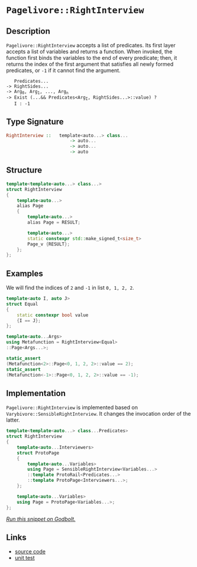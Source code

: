 <!-- Copyright 2024 Feng Mofan
SPDX-License-Identifier: Apache-2.0 -->

# `Pagelivore::RightInterview`

## Description

`Pagelivore::RightInterview` accepts a list of predicates.
Its first layer accepts a list of variables and returns a function.
When invoked, the function first binds the variables to the end of every predicate;
then, it returns the index of the first argument that satisfies all newly formed predicates, or `-1` if it cannot find the argument.

<pre><code>   Predicates...
-> RightSides...
-> Arg<sub>0</sub>, Arg<sub>1</sub>, ..., Arg<sub>n</sub>
-> Exist (...&& Predicates&lt;Arg<sub>I</sub>, RightSides...&gt;::value) ?
   I : -1</code></pre>

## Type Signature

```Haskell
RightInterview ::   template<auto...> class...
                        -> auto...
                        -> auto...
                        -> auto
```

## Structure

```C++
template<template<auto...> class...>
struct RightInterview
{
    template<auto...>
    alias Page
    {
        template<auto...>
        alias Page = RESULT;

        template<auto...>
        static constexpr std::make_signed_t<size_t>
        Page_v {RESULT};
    };  
};
```

## Examples

We will find the indices of `2` and `-1` in list `0, 1, 2, 2`.

```C++
template<auto I, auto J>
struct Equal
{
    static constexpr bool value
    {I == J};
};

template<auto...Args>
using Metafunction = RightInterview<Equal>
::Page<Args...>;

static_assert
(Metafunction<2>::Page<0, 1, 2, 2>::value == 2);
static_assert
(Metafunction<-1>::Page<0, 1, 2, 2>::value == -1);
```

## Implementation

`Pagelivore::RightInterview` is implemented based on `Varybivore::SensibleRightInterview`. It changes the invocation order of the latter.

```C++
template<template<auto...> class...Predicates>
struct RightInterview
{
    template<auto...Interviewers>
    struct ProtoPage
    {
        template<auto...Variables>
        using Page = SensibleRightInterview<Variables...>
        ::template ProtoRail<Predicates...>
        ::template ProtoPage<Interviewers...>;
    };

    template<auto...Variables>
    using Page = ProtoPage<Variables...>;
};
```

[*Run this snippet on Godbolt.*](https://godbolt.org/#z:OYLghAFBqd5QCxAYwPYBMCmBRdBLAF1QCcAaPECAMzwBtMA7AQwFtMQByARg9KtQYEAysib0QXACx8BBAKoBnTAAUAHpwAMvAFYTStJg1DIApACYAQuYukl9ZATwDKjdAGFUtAK4sGIAKxcpK4AMngMmAByPgBGmMQSkhqkAA6oCoRODB7evgFBaRmOAmER0SxxCVLJdpgOWUIETMQEOT5%2BgbaY9sUMjc0EpVGx8Yk1TS1teZ0KE4PhwxWj1QCUtqhexMjsHOYAzOHI3lgA1CZ7bl6OtIQAnufYJhoAgvuHx5hnF8iz6FhUDyerxeAHoAFQQsEnABqzVuMTwADcSOwQEJGBkYvQAEp4YAIAgASUE8UReEwAHcTpCwSCgQRMCwUgYGec3EwrqgAHQ8wEvWbELwOE7ohiYnF4gnEhnEMmUoEmADsVheJzVJwZTJZmDZmuZTFZFw5RB5XIeJyOTAUClNymImHwogZCj5z3VJwFQoIJztqCI2KYdCB7qVKrd7vVeu1bON3N5e0eqojas9wt9RGUTGAOqTydDHqajmQFoEs0wqhSxBOsZOiLEXk%2BoYAtFwlQARc4WM6Kjt7MPB5Maxn6w3szmm57Ae2MxgEF0JgfJrwZIw%2BrONvZtn3EP2oTPZtmT6dsQQ2%2BOPPuL7u9/u5odag06i5Rx8x8fni0Ga22%2B2Ox/zxNwzVZdwmAE4AzoL4t3TVAINoNk7QdPAnUwM8zQXS8XnbTsFReF9RxrAAxPBiFmV1U29UVxUwXF8SJElZXJCk2WI0iCFdUMr3wp83G4t8TQ/S1vx5RC/2dV13Qo7ddzgq9OLvd0%2BKNd8uVogkhDwLAAKvSSCEFNMdwzdcdPVfM1RM5NZgNZCSzFBkKyrGs628RsFMHeSgMHPN/Csfw2wgFYTibc1fhAEAWCYABrTAAH0MmACJ0Bi9iLgyAAvWKUsAryvI8nL8pOPAqFsssHLONyCvVKBTXMAA2OrROQ/8WJI2ZSHAyVhE01CaoTMLnIbFYVgsyruy7e0CE2BgTg0Ttr1wzzRvVbolBGyr8wmqagtbPt5oqnL2wCtbTJ7HD9uwzDgUWyNh2jZSBK5I9MBnU8JMHEDV33DdoMMvdjIuJ6XrnXqLzDENTsurjbtfZ9oYIlTzSEtDAZPOc3uAlcwLgqDpP9QN4IBqdntRtDAUhiHb2eJSxyIE5WLa6tORFOoBHQdrY1NAB5AgEHibT%2BT0r1mbFPAsRozrpVJJiWrY9r0TQBg2ZObnedIkGFWVKGH1HamOcEr80MalD%2Bc8qSYNku88sHXWVLUrqtPRiMzd%2Br6RrM8rrsswsbIV0rK0Z2mBtcz2IytpaTB8iP/MC4KEwLdAwoi6K4rxRLkrZdLMsd9bNf2yqipK%2Bz/eO/Lqt5Mx6oro3mouemCHau2NK0kH%2BvrTAhpLg7lROTbiGm2bduwrC84KlbPgL32i6rTuvLLs0K4a38mvEi55dZhvOqbnrz1blyO5H/KNswSa%2B5OHauyHq6luTMfCuKyfy0rGfBwgZ/8qo0WJToyXGPlC4Vb5urA%2Bo0wrcXAvjBCS9jZAJDtfE4oC4afFdhcRu3VSYLmAZVXeDYThgDAOcLcLY34RmGpg9y3diFeV7tNMwZxLDC2onbH%2BcpmL/x5oA88lDBwIO1p8WSFxq7OhgXAryPCRxIP%2Bm4VBzdOFkPytgp8F85Gh1OsPWBo9aCrWUeDcax8tpEMHqo9ReYexHWARdMG5CbwLS8jbB6KNZwmy8h9MCX0cYwWQW4Bxp51aXXBtYtRilEG6mCfdOM6FsCfitMjImQMnHqhceAyCBDcawQgYTY8jjfH9gpgtcEkI1zZhuMie0YUmEMRYdSSEdI8KhN4nUvWESonCS5II1C5FBbCnKTKFhGtLFqjseE5hTE%2BaO2druV2ltc4h0GaaWExA8BMDFvEpcmNCnfQYZ/cW38KnSwuPMxZyzhHcJAGA826S3BtPQdlE5ZyXaSOGZSDhESzqeQsTYm6vD%2BLhIOUs%2BgKyTiJLcSkjxkjflHM4eTAJV18k0jhTSGpzxYVQgACqoTnFUiEiLkXwrhYihUZgDgMCOF4U4bIrh0DuBxWpXywknEJOzJmAApDp%2BlvTYAAI5eDEH0q8VkiyF0flWGIqBPC1jbnJZUhIoIpJZbkrC8qrqzJ5M8YgwATaJIALLHyYFQLwxLeg426VLP%2BbhOXcoJoBMKnjVXquyQtflyEYrRPiOxF4EBtVND1QarIbIzAPGtZI5IZ92pmFDQGkAQcZWbhOGYYal1HXIGddaV1QIPU6u9fUAQbIDHYEDQeC4wagixvDX1SNbdo2EK4PGiwHA1i0E4P4XgfgOBaFIKgTgbhrDWA9BsLYjZCU8FIAQTQda1iRQCIqLkewAActVFR7HnRoWdC6ACcex9CcEkLwFgEgNDJBbW2jtHBeAKBAMkEdra62kDgLAGAiAQAbAICkK45BKBoCZHQeIkRWA7FUHOpstVJAnGAMgYsUguRmF4EhIgCyE5BH4IIEQYh2BSBkIIRQKh1BXtILoIIFJiBMBSJwHg9bG3NtHe2zgnMrgvu9KgYq/7aqAeA6B8DkhIMnAgB4T99Bp6DpWLwS9Wg1gQCQB%2BlIX6yAUAgBJqTIBgBSDDTQWgMoz0QBiJRhEzBiC3BI7wbTcJOYxG0HUS9Q6P2o05gwWgemcNYBiF4YA7JaCaP06QLAEUjDiHsyRMzSJUKUfLHUK4Owh3hAZA2nDNwYiEd0x4LAlG9J4F3dwXgiJ4giqUG2RkhhgA3CMKOtYVADDquhExTmKRGDucQ8IUQ4g0O1cw2oSjeH9B5ZQN2yw%2BhRZnsgGsVAKRehno4E2X4BDTCWGsGYI9GXiBwcC/1roPQsguEVlMPwQRQgLHKJUPQhRMgCA2/t9Ih2GBDF28sZb/mBD9EmJ4doehahZr6HMC7Iwqi2DmMdoIVkWjvaWFUNYCg%2B3bAkGRjgTbSCHt4Mek4TGWMgbA2fDjtCIC4EICQOhexq1CaK2sXmTAsAJACqQCdkg9hcnXYqJIkgzCSFqvu/wtVV2bo4Nu0gu6cdclqlwWqM7V0zr5/4SQXB/DrtqtDyjx7T3nuHUVm996xOPto6%2BmTcm%2BM/rYJwZoLBESKibEwKJq4uCrq5FwLkbaYMkE0noWryGGvSCa0oFrOHdBhoI0R/TEOocw6oxwGjz6rgnAY9WYgeuDdG8tCbs3FuNBcZ45Jvj2O4146vaJ8TqBePxDfbJrPSfRi6/102aPinV1cGSCptTlBNM4cM7p9z9fbjGdMw4dzlnZzWds5RhzTmXNubSx53L3mdhtvwPaeoGWRtW9UCFhk7mIvdEozFuLtwEuj6Ews1LQ65tZcwDlrz%2BXQIK5K1mBQ5XKSVeq4P%2B39XUNO9kM17Dbb3ftcK5Nqw3WYt9dJ4N4bnAxsCB0AJsusLAZtYc5sFsf9gdugbs/AIBXAftghFYAc9sChTtegkCDtehUCrtnteg7tWgHs8hftYCXtCDcDPs/siDchNsvsBhKDwd1hNgwdq02dfdpdOAw8I9DdjcwJTdzdLcuMMdYNsdcd5d08CdMAidRhScosOcuczcNBJBFRxdFQF06cGdRcpccMZdbA5dhNr1b0H0n06Nc8Ndv1f0ddw8gMTgWAFBERixEQBDtRZhoN8BYNbcENZAHd790N5AXdn8dAQAN1PdiM0sfcKNdDqNVd6NipddbD7DHDawXD/xvRuN88pNsc9hBMJCRMb1M9s9pN31Mi%2BNI1kAUgUgYpnDV0YpXCCBnUbCnc6Bq8NMtNwg4RG8OjdMW8zN28s8rMbM7Mx9MBHNnMxAB8h1PM8sfMx8/NJ9AscNgtkBQsF8SQos20V84R18kst93Nd90h99h8j9Ct08%2BBStz8KsqsW0h1b8UNEh/Cn9WsQi39jBQCesYhoD20hssgRsQRQoP9ptZt4goD4AYCVtnAED1tiC6DtsygPsTsigsgsCMCshGDSCITXsBgkD8CGg3sdsETftvsYSnt8T4TAcmCQcWDUNIidCj0uCEjgMkinDUjnR0iRCsd9hxDDChpSBCdidKAIcFCQAzAzc9g9h/B/BlCK9l09hFR%2Bc6TYdOBZcL18cycQA6cecuA9gK4dTV1ecK4NBFQ2c9goj6ST08ix02coNFT/c08RM1g5sMhnBJAgA%3D)

## Links

- [source code](../../../../conceptrodon/pagelivore/right_interview.hpp)
- [unit test](../../../../tests/unit/metafunctions/pagelivore/right_interview.test.hpp)
